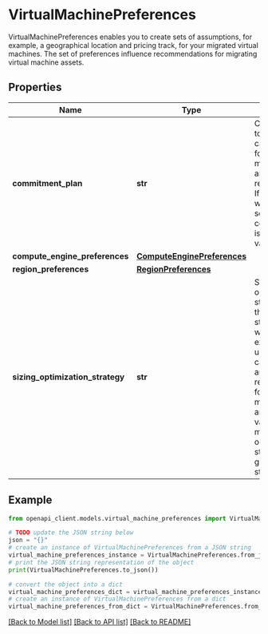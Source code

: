 # VirtualMachinePreferences

VirtualMachinePreferences enables you to create sets of assumptions, for example, a geographical location and pricing track, for your migrated virtual machines. The set of preferences influence recommendations for migrating virtual machine assets.

## Properties

Name | Type | Description | Notes
------------ | ------------- | ------------- | -------------
**commitment_plan** | **str** | Commitment plan to consider when calculating costs for virtual machine insights and recommendations. If you are unsure which value to set, a 3 year commitment plan is often a good value to start with. | [optional] 
**compute_engine_preferences** | [**ComputeEnginePreferences**](ComputeEnginePreferences.md) |  | [optional] 
**region_preferences** | [**RegionPreferences**](RegionPreferences.md) |  | [optional] 
**sizing_optimization_strategy** | **str** | Sizing optimization strategy specifies the preferred strategy used when extrapolating usage data to calculate insights and recommendations for a virtual machine. If you are unsure which value to set, a moderate sizing optimization strategy is often a good value to start with. | [optional] 

## Example

```python
from openapi_client.models.virtual_machine_preferences import VirtualMachinePreferences

# TODO update the JSON string below
json = "{}"
# create an instance of VirtualMachinePreferences from a JSON string
virtual_machine_preferences_instance = VirtualMachinePreferences.from_json(json)
# print the JSON string representation of the object
print(VirtualMachinePreferences.to_json())

# convert the object into a dict
virtual_machine_preferences_dict = virtual_machine_preferences_instance.to_dict()
# create an instance of VirtualMachinePreferences from a dict
virtual_machine_preferences_from_dict = VirtualMachinePreferences.from_dict(virtual_machine_preferences_dict)
```
[[Back to Model list]](../README.md#documentation-for-models) [[Back to API list]](../README.md#documentation-for-api-endpoints) [[Back to README]](../README.md)


